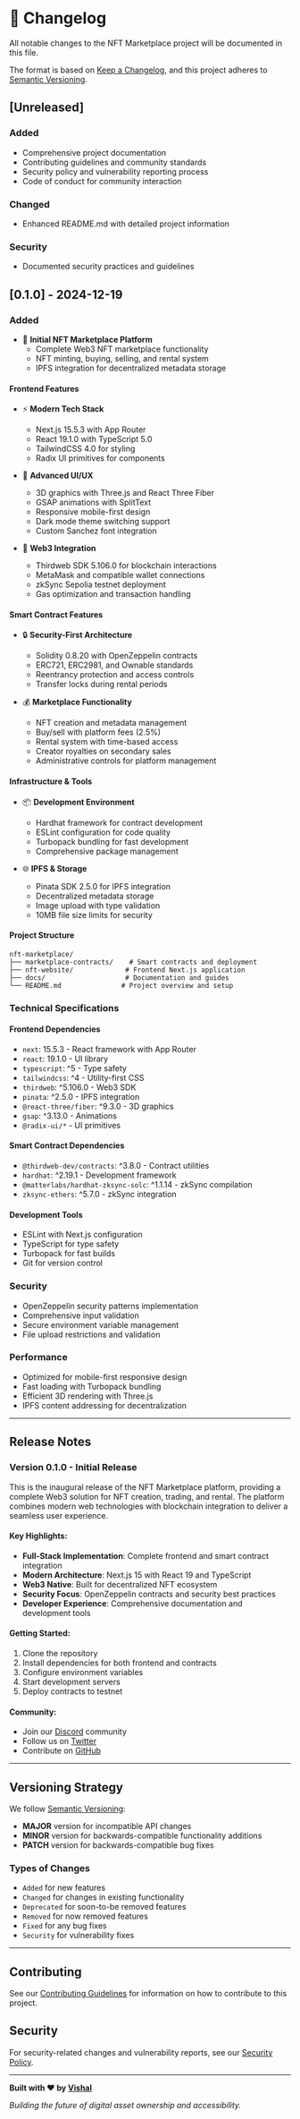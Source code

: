 # 📝 Changelog

All notable changes to the NFT Marketplace project will be documented in this file.

The format is based on [Keep a Changelog](https://keepachangelog.com/en/1.0.0/),
and this project adheres to [Semantic Versioning](https://semver.org/spec/v2.0.0.html).

## [Unreleased]

### Added
- Comprehensive project documentation
- Contributing guidelines and community standards
- Security policy and vulnerability reporting process
- Code of conduct for community interaction

### Changed
- Enhanced README.md with detailed project information

### Security
- Documented security practices and guidelines

## [0.1.0] - 2024-12-19

### Added
- 🎨 **Initial NFT Marketplace Platform**
  - Complete Web3 NFT marketplace functionality
  - NFT minting, buying, selling, and rental system
  - IPFS integration for decentralized metadata storage

#### **Frontend Features**
- ⚡ **Modern Tech Stack**
  - Next.js 15.5.3 with App Router
  - React 19.1.0 with TypeScript 5.0
  - TailwindCSS 4.0 for styling
  - Radix UI primitives for components

- 🎨 **Advanced UI/UX**
  - 3D graphics with Three.js and React Three Fiber
  - GSAP animations with SplitText
  - Responsive mobile-first design
  - Dark mode theme switching support
  - Custom Sanchez font integration

- 🔗 **Web3 Integration**
  - Thirdweb SDK 5.106.0 for blockchain interactions
  - MetaMask and compatible wallet connections
  - zkSync Sepolia testnet deployment
  - Gas optimization and transaction handling

#### **Smart Contract Features**
- 🔒 **Security-First Architecture**
  - Solidity 0.8.20 with OpenZeppelin contracts
  - ERC721, ERC2981, and Ownable standards
  - Reentrancy protection and access controls
  - Transfer locks during rental periods

- 💰 **Marketplace Functionality**
  - NFT creation and metadata management
  - Buy/sell with platform fees (2.5%)
  - Rental system with time-based access
  - Creator royalties on secondary sales
  - Administrative controls for platform management

#### **Infrastructure & Tools**
- 📦 **Development Environment**
  - Hardhat framework for contract development
  - ESLint configuration for code quality
  - Turbopack bundling for fast development
  - Comprehensive package management

- 🌐 **IPFS & Storage**
  - Pinata SDK 2.5.0 for IPFS integration
  - Decentralized metadata storage
  - Image upload with type validation
  - 10MB file size limits for security

#### **Project Structure**
```
nft-marketplace/
├── marketplace-contracts/    # Smart contracts and deployment
├── nft-website/             # Frontend Next.js application
├── docs/                    # Documentation and guides
└── README.md               # Project overview and setup
```

### Technical Specifications

#### **Frontend Dependencies**
- `next`: 15.5.3 - React framework with App Router
- `react`: 19.1.0 - UI library
- `typescript`: ^5 - Type safety
- `tailwindcss`: ^4 - Utility-first CSS
- `thirdweb`: ^5.106.0 - Web3 SDK
- `pinata`: ^2.5.0 - IPFS integration
- `@react-three/fiber`: ^9.3.0 - 3D graphics
- `gsap`: ^3.13.0 - Animations
- `@radix-ui/*` - UI primitives

#### **Smart Contract Dependencies**
- `@thirdweb-dev/contracts`: ^3.8.0 - Contract utilities
- `hardhat`: ^2.19.1 - Development framework
- `@matterlabs/hardhat-zksync-solc`: ^1.1.14 - zkSync compilation
- `zksync-ethers`: ^5.7.0 - zkSync integration

#### **Development Tools**
- ESLint with Next.js configuration
- TypeScript for type safety
- Turbopack for fast builds
- Git for version control

### Security
- OpenZeppelin security patterns implementation
- Comprehensive input validation
- Secure environment variable management
- File upload restrictions and validation

### Performance
- Optimized for mobile-first responsive design
- Fast loading with Turbopack bundling
- Efficient 3D rendering with Three.js
- IPFS content addressing for decentralization

---

## Release Notes

### Version 0.1.0 - Initial Release

This is the inaugural release of the NFT Marketplace platform, providing a complete Web3 solution for NFT creation, trading, and rental. The platform combines modern web technologies with blockchain integration to deliver a seamless user experience.

#### **Key Highlights:**
- **Full-Stack Implementation**: Complete frontend and smart contract integration
- **Modern Architecture**: Next.js 15 with React 19 and TypeScript
- **Web3 Native**: Built for decentralized NFT ecosystem
- **Security Focus**: OpenZeppelin contracts and security best practices
- **Developer Experience**: Comprehensive documentation and development tools

#### **Getting Started:**
1. Clone the repository
2. Install dependencies for both frontend and contracts
3. Configure environment variables
4. Start development servers
5. Deploy contracts to testnet

#### **Community:**
- Join our [Discord](https://discord.gg/nft-marketplace) community
- Follow us on [Twitter](https://twitter.com/nftmarketplace)
- Contribute on [GitHub](https://github.com/Vishal-770/nft-marketplace)

---

## Versioning Strategy

We follow [Semantic Versioning](https://semver.org/):

- **MAJOR** version for incompatible API changes
- **MINOR** version for backwards-compatible functionality additions
- **PATCH** version for backwards-compatible bug fixes

### Types of Changes

- `Added` for new features
- `Changed` for changes in existing functionality
- `Deprecated` for soon-to-be removed features
- `Removed` for now removed features
- `Fixed` for any bug fixes
- `Security` for vulnerability fixes

---

## Contributing

See our [Contributing Guidelines](./CONTRIBUTING.md) for information on how to contribute to this project.

## Security

For security-related changes and vulnerability reports, see our [Security Policy](./SECURITY.md).

---

**Built with ❤️ by [Vishal](https://github.com/Vishal-770)**

*Building the future of digital asset ownership and accessibility.*